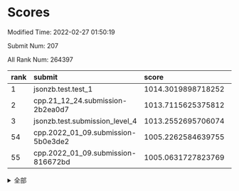 # Scores

Modified Time: 2022-02-27 01:50:19

Submit Num: 207

All Rank Num: 264397

| rank |               submit               |       score        |       sigma        | pk_num |
| :--- | :--------------------------------- | :----------------- | :----------------- | :----- |
| 1    | jsonzb.test.test_1                 | 1014.3019898718252 | 0.8473023799304245 | 5111   |
| 2    | cpp.21_12_24.submission-2b2ea0d7   | 1013.7115625375812 | 0.8304138333821526 | 5106   |
| 3    | jsonzb.test.submission_level_4     | 1013.2552695706074 | 0.7960182976919644 | 5103   |
| 54   | cpp.2022_01_09.submission-5b0e3de2 | 1005.2262584639755 | 0.7243874056276404 | 5109   |
| 55   | cpp.2022_01_09.submission-816672bd | 1005.0631727823769 | 0.7266817205368764 | 5111   |


<details>
<summary>全部</summary>

| rank |                 submit                 |       score        |       sigma        | pk_num |
| :--- | :------------------------------------- | :----------------- | :----------------- | :----- |
| 1    | jsonzb.test.test_1                     | 1014.3019898718252 | 0.8473023799304245 | 5111   |
| 2    | cpp.21_12_24.submission-2b2ea0d7       | 1013.7115625375812 | 0.8304138333821526 | 5106   |
| 3    | jsonzb.test.submission_level_4         | 1013.2552695706074 | 0.7960182976919644 | 5103   |
| 4    | gobigger.level_3.submission_level_3_4  | 1011.6938757778228 | 0.7718911619413171 | 5109   |
| 5    | gobigger.level_3.submission_level_3_9  | 1011.2284344650622 | 0.7586313337566168 | 5112   |
| 6    | gobigger.level_3.submission_level_3_19 | 1011.2103048336638 | 0.7622848949339323 | 5112   |
| 7    | gobigger.level_3.submission_level_3_8  | 1011.0802853631108 | 0.7789919321001283 | 5107   |
| 8    | gobigger.level_3.submission_level_3_42 | 1010.7618058258819 | 0.7713694867730798 | 5109   |
| 9    | gobigger.level_3.submission_level_3_28 | 1010.7529076848773 | 0.777851216565209  | 5111   |
| 10   | gobigger.level_3.submission_level_3_44 | 1010.7139656807589 | 0.7539190593700409 | 5111   |
| 11   | gobigger.level_3.submission_level_3_46 | 1010.7013872106382 | 0.7670046133097397 | 5111   |
| 12   | gobigger.level_3.submission_level_3_29 | 1010.6371727042781 | 0.740761528958187  | 5109   |
| 13   | gobigger.level_3.submission_level_3_40 | 1010.5682963946302 | 0.763289549696534  | 5111   |
| 14   | gobigger.level_3.submission_level_3_38 | 1010.5600521750855 | 0.7531059520177572 | 5111   |
| 15   | gobigger.level_3.submission_level_3_35 | 1010.4556056065742 | 0.7598770161518138 | 5109   |
| 16   | gobigger.level_3.submission_level_3_10 | 1010.4286760004711 | 0.7759066511767073 | 5113   |
| 17   | gobigger.level_3.submission_level_3_3  | 1010.4202675342938 | 0.7491913611873543 | 5110   |
| 18   | gobigger.level_3.submission_level_3_26 | 1010.4169731792132 | 0.7643107892387875 | 5108   |
| 19   | gobigger.level_3.submission_level_3_17 | 1010.3949082240736 | 0.7835017166847591 | 5111   |
| 20   | gobigger.level_3.submission_level_3_25 | 1010.2868285560841 | 0.7535919292223586 | 5105   |
| 21   | gobigger.level_3.submission_level_3_2  | 1010.2118593264759 | 0.7692039767492452 | 5113   |
| 22   | gobigger.level_3.submission_level_3_15 | 1010.1898386516417 | 0.7724536282850445 | 5107   |
| 23   | gobigger.level_3.submission_level_3_34 | 1010.1868569232075 | 0.7679568525371355 | 5106   |
| 24   | gobigger.level_3.submission_level_3_33 | 1010.1628290996301 | 0.7565585959252635 | 5110   |
| 25   | gobigger.level_3.submission_level_3_27 | 1010.1373402794444 | 0.771797684274111  | 5108   |
| 26   | gobigger.level_3.submission_level_3_32 | 1010.0904663895815 | 0.7450941481300891 | 5111   |
| 27   | gobigger.level_3.submission_level_3_41 | 1010.0806981181252 | 0.7546427046833585 | 5111   |
| 28   | gobigger.level_3.submission_level_3_22 | 1010.0561057708416 | 0.7694256454615851 | 5107   |
| 29   | gobigger.level_3.submission_level_3_39 | 1009.9182612800391 | 0.7469302392593734 | 5110   |
| 30   | gobigger.level_3.submission_level_3_24 | 1009.7492693768592 | 0.7462898221931332 | 5112   |
| 31   | gobigger.level_3.submission_level_3_5  | 1009.735399746791  | 0.7480794885032982 | 5100   |
| 32   | gobigger.level_3.submission_level_3_18 | 1009.7156450278458 | 0.7426695419008137 | 5113   |
| 33   | gobigger.level_3.submission_level_3_21 | 1009.6585073299749 | 0.7579037212200641 | 5107   |
| 34   | gobigger.level_3.submission_level_3_36 | 1009.5252194935819 | 0.766777412160741  | 5106   |
| 35   | gobigger.level_3.submission_level_3_37 | 1009.4699340153228 | 0.7316715757710515 | 5113   |
| 36   | gobigger.level_3.submission_level_3_45 | 1009.4653875603658 | 0.7773640122548541 | 5111   |
| 37   | gobigger.level_3.submission_level_3_43 | 1009.4352518407519 | 0.7542254743627212 | 5115   |
| 38   | gobigger.level_3.submission_level_3_6  | 1009.3489437305236 | 0.7536221062155758 | 5115   |
| 39   | gobigger.level_3.submission_level_3_12 | 1009.3412714524139 | 0.7752207516248899 | 5112   |
| 40   | gobigger.level_3.submission_level_3_0  | 1009.2891383094227 | 0.729834222685217  | 5111   |
| 41   | gobigger.level_3.submission_level_3_47 | 1009.2795701731789 | 0.7579078241525006 | 5116   |
| 42   | gobigger.level_3.submission_level_3_14 | 1009.2185899894574 | 0.736425268370289  | 5111   |
| 43   | gobigger.level_3.submission_level_3_20 | 1009.1919765777967 | 0.7341089779500778 | 5115   |
| 44   | gobigger.level_3.submission_level_3_23 | 1009.1415196191494 | 0.7489140406137786 | 5105   |
| 45   | gobigger.level_3.submission_level_3_11 | 1009.1372866492412 | 0.7499586053479923 | 5106   |
| 46   | gobigger.level_3.submission_level_3_30 | 1008.8886881386952 | 0.715852756398406  | 5112   |
| 47   | gobigger.level_3.submission_level_3_7  | 1008.8838428125027 | 0.7462222435541382 | 5107   |
| 48   | gobigger.level_3.submission_level_3_48 | 1008.880095479277  | 0.7262112635136602 | 5112   |
| 49   | gobigger.level_3.submission_level_3_16 | 1008.8393980054009 | 0.7487645670168395 | 5109   |
| 50   | gobigger.level_3.submission_level_3_31 | 1008.7407997184051 | 0.7613890155087525 | 5102   |
| 51   | gobigger.level_3.submission_level_3_49 | 1008.6036850972353 | 0.7333531682921192 | 5108   |
| 52   | gobigger.level_3.submission_level_3_1  | 1008.5705185179831 | 0.7558528788775762 | 5110   |
| 53   | gobigger.level_3.submission_level_3_13 | 1008.2529955985973 | 0.7651306872604995 | 5111   |
| 54   | cpp.2022_01_09.submission-5b0e3de2     | 1005.2262584639755 | 0.7243874056276404 | 5109   |
| 55   | cpp.2022_01_09.submission-816672bd     | 1005.0631727823769 | 0.7266817205368764 | 5111   |
| 56   | gobigger.level_1.submission_level_1_42 | 1004.9393296108701 | 0.7093590483301345 | 5108   |
| 57   | gobigger.level_1.submission_level_1_1  | 1004.7684744144206 | 0.7087675377931699 | 5108   |
| 58   | gobigger.level_1.submission_level_1_26 | 1004.5960541084763 | 0.7274119433951669 | 5110   |
| 59   | gobigger.level_1.submission_level_1_14 | 1004.5840837964603 | 0.7185536229730513 | 5108   |
| 60   | gobigger.level_1.submission_level_1_5  | 1004.5116455572818 | 0.7188079782967542 | 5105   |
| 61   | gobigger.level_1.submission_level_1_29 | 1004.484305636942  | 0.7276707159601421 | 5116   |
| 62   | gobigger.level_1.submission_level_1_38 | 1004.4011871511211 | 0.716123007216363  | 5107   |
| 63   | gobigger.level_1.submission_level_1_35 | 1004.0731845633392 | 0.7237305119033557 | 5110   |
| 64   | gobigger.level_1.submission_level_1_47 | 1003.9645830028071 | 0.7094699619575495 | 5104   |
| 65   | gobigger.level_1.submission_level_1_21 | 1003.9585512617493 | 0.7236697690882087 | 5103   |
| 66   | gobigger.level_1.submission_level_1_7  | 1003.7982518038315 | 0.7083297279238734 | 5109   |
| 67   | gobigger.level_1.submission_level_1_22 | 1003.7879656442994 | 0.7189227590237895 | 5106   |
| 68   | gobigger.level_1.submission_level_1_6  | 1003.7036006657415 | 0.72224518320215   | 5109   |
| 69   | gobigger.level_1.submission_level_1_36 | 1003.6847852157455 | 0.7098305276298261 | 5111   |
| 70   | gobigger.level_1.submission_level_1_17 | 1003.6290789465015 | 0.7258225539712834 | 5113   |
| 71   | gobigger.level_1.submission_level_1_2  | 1003.6101912906902 | 0.7126687442347378 | 5106   |
| 72   | gobigger.level_1.submission_level_1_46 | 1003.6055587529506 | 0.7102955137046193 | 5107   |
| 73   | gobigger.level_1.submission_level_1_32 | 1003.5928055643005 | 0.7141062912083758 | 5111   |
| 74   | gobigger.level_1.submission_level_1_16 | 1003.5396760506417 | 0.7162640775427896 | 5108   |
| 75   | gobigger.level_1.submission_level_1_15 | 1003.5373307953805 | 0.7126781164930607 | 5113   |
| 76   | gobigger.level_1.submission_level_1_4  | 1003.4961371311447 | 0.7132438655163313 | 5112   |
| 77   | gobigger.level_1.submission_level_1_18 | 1003.3709239589759 | 0.7168144135368609 | 5105   |
| 78   | gobigger.level_1.submission_level_1_13 | 1003.3066241282086 | 0.7166860974169179 | 5110   |
| 79   | gobigger.level_1.submission_level_1_48 | 1003.2653786040502 | 0.7107088320650293 | 5109   |
| 80   | gobigger.level_1.submission_level_1_20 | 1003.2621698596494 | 0.7089253796108539 | 5108   |
| 81   | gobigger.level_1.submission_level_1_19 | 1003.2189289371544 | 0.7135966993626333 | 5114   |
| 82   | gobigger.level_1.submission_level_1_31 | 1003.2172910837158 | 0.7154701633697123 | 5106   |
| 83   | gobigger.level_1.submission_level_1_43 | 1003.2027391882095 | 0.7121288026281893 | 5110   |
| 84   | gobigger.level_1.submission_level_1_44 | 1003.1934000348369 | 0.7140151757939984 | 5111   |
| 85   | gobigger.level_1.submission_level_1_24 | 1003.166850542585  | 0.7202871309472804 | 5109   |
| 86   | gobigger.level_1.submission_level_1_37 | 1002.9967912060595 | 0.7192856738722992 | 5112   |
| 87   | gobigger.level_1.submission_level_1_28 | 1002.9881666905464 | 0.7107502825346602 | 5106   |
| 88   | gobigger.level_1.submission_level_1_49 | 1002.9391854994631 | 0.7221728511976246 | 5111   |
| 89   | gobigger.level_1.submission_level_1_30 | 1002.7952660696974 | 0.7079327484076365 | 5109   |
| 90   | gobigger.level_1.submission_level_1_23 | 1002.7823519184312 | 0.7284981268966959 | 5108   |
| 91   | gobigger.level_1.submission_level_1_12 | 1002.7812282170884 | 0.7125096040244618 | 5112   |
| 92   | gobigger.level_1.submission_level_1_41 | 1002.6690428088301 | 0.724479758699586  | 5102   |
| 93   | gobigger.level_1.submission_level_1_25 | 1002.6420234039292 | 0.7157923513385039 | 5109   |
| 94   | gobigger.level_1.submission_level_1_33 | 1002.6274063895431 | 0.7072434589170585 | 5110   |
| 95   | gobigger.level_1.submission_level_1_34 | 1002.6061642832765 | 0.7208653647274406 | 5113   |
| 96   | gobigger.level_1.submission_level_1_10 | 1002.5684533752012 | 0.7132423955708757 | 5108   |
| 97   | gobigger.level_1.submission_level_1_40 | 1002.5469015885343 | 0.7164982445231959 | 5112   |
| 98   | gobigger.level_1.submission_level_1_8  | 1002.5364656988706 | 0.7130864256234479 | 5106   |
| 99   | gobigger.level_1.submission_level_1_27 | 1002.5125128255456 | 0.705776623707566  | 5113   |
| 100  | gobigger.level_1.submission_level_1_0  | 1002.4402167824903 | 0.722476740907445  | 5104   |
| 101  | gobigger.level_1.submission_level_1_39 | 1002.3396855483918 | 0.7121023627575519 | 5109   |
| 102  | gobigger.level_1.submission_level_1_3  | 1002.3010045448381 | 0.7160256019977538 | 5109   |
| 103  | gobigger.level_1.submission_level_1_45 | 1002.1247152782852 | 0.7126834745470673 | 5110   |
| 104  | gobigger.level_1.submission_level_1_9  | 1001.8107458944236 | 0.7092809146667963 | 5114   |
| 105  | gobigger.level_1.submission_level_1_11 | 1001.7303291243438 | 0.7050373436409276 | 5112   |
| 106  | gobigger.random.submission_random_28   | 997.169116277779   | 0.7053681280838302 | 5107   |
| 107  | gobigger.random.submission_random_21   | 996.941707858534   | 0.7205232698157499 | 5106   |
| 108  | gobigger.random.submission_random_1    | 996.9153750558161  | 0.7099753870848171 | 5110   |
| 109  | gobigger.random.submission_random_25   | 996.8847140957123  | 0.7067499018671379 | 5105   |
| 110  | gobigger.random.submission_random_45   | 996.7500241935956  | 0.7079938741733904 | 5107   |
| 111  | gobigger.random.submission_random_0    | 996.7481861585276  | 0.7261232405866723 | 5109   |
| 112  | gobigger.random.submission_random_15   | 996.7044997528853  | 0.6999092509756468 | 5108   |
| 113  | gobigger.random.submission_random_26   | 996.6528508720255  | 0.7039806531159996 | 5105   |
| 114  | gobigger.random.submission_random_20   | 996.5842642459918  | 0.7130477746880747 | 5106   |
| 115  | gobigger.random.submission_random_33   | 996.5435638963208  | 0.7121617398508652 | 5112   |
| 116  | gobigger.random.submission_random_27   | 996.54080800471    | 0.6978630622512008 | 5106   |
| 117  | gobigger.random.submission_random_22   | 996.5036954306067  | 0.7156260798251913 | 5113   |
| 118  | gobigger.random.submission_random_13   | 996.4237193364735  | 0.7075740966146985 | 5110   |
| 119  | gobigger.random.submission_random_34   | 996.4045111801138  | 0.7049203308835612 | 5104   |
| 120  | gobigger.random.submission_random_32   | 996.3323114280798  | 0.7147624076723152 | 5114   |
| 121  | gobigger.random.submission_random_35   | 996.3045016301301  | 0.7063927905093641 | 5112   |
| 122  | gobigger.random.submission_random_4    | 996.2802698703517  | 0.7032285739851468 | 5104   |
| 123  | gobigger.random.submission_random_44   | 996.1669931165854  | 0.7142026732314892 | 5103   |
| 124  | gobigger.random.submission_random_19   | 996.1465960390889  | 0.7284231218028158 | 5107   |
| 125  | gobigger.random.submission_random_9    | 996.1364590945855  | 0.7022483252391443 | 5115   |
| 126  | gobigger.random.submission_random_6    | 996.1336524630474  | 0.7065250443557803 | 5114   |
| 127  | gobigger.random.submission_random_41   | 996.1100630523417  | 0.7071282730754302 | 5112   |
| 128  | gobigger.random.submission_random_10   | 996.0775749682333  | 0.714497063915255  | 5114   |
| 129  | gobigger.random.submission_random_2    | 996.0221366421149  | 0.7136766383305017 | 5107   |
| 130  | gobigger.random.submission_random_37   | 995.9677557482673  | 0.6999077479677188 | 5107   |
| 131  | gobigger.random.submission_random_47   | 995.9560183198554  | 0.7090462754385805 | 5107   |
| 132  | gobigger.random.submission_random_29   | 995.9214636871083  | 0.7319465652295998 | 5109   |
| 133  | gobigger.random.submission_random_48   | 995.8819361995207  | 0.7047891772678362 | 5110   |
| 134  | gobigger.random.submission_random_5    | 995.8798493040474  | 0.7146260796744002 | 5112   |
| 135  | gobigger.random.submission_random_36   | 995.8643695970773  | 0.709471984866717  | 5104   |
| 136  | gobigger.random.submission_random_30   | 995.858333729504   | 0.7103640493467319 | 5109   |
| 137  | gobigger.random.submission_random_7    | 995.7791434655911  | 0.7105672163208375 | 5108   |
| 138  | gobigger.random.submission_random_17   | 995.7743543098134  | 0.6976542422829799 | 5101   |
| 139  | gobigger.random.submission_random_42   | 995.7739396881427  | 0.7104291925137894 | 5108   |
| 140  | gobigger.random.submission_random_23   | 995.7681046309856  | 0.7197998466094497 | 5106   |
| 141  | gobigger.random.submission_random_14   | 995.6934126272114  | 0.718193573129237  | 5109   |
| 142  | gobigger.random.submission_random_38   | 995.6861389556724  | 0.7183834058831299 | 5109   |
| 143  | gobigger.random.submission_random_40   | 995.6052734052653  | 0.7226986640587016 | 5108   |
| 144  | gobigger.random.submission_random_11   | 995.3777756925982  | 0.7119234986852684 | 5109   |
| 145  | gobigger.random.submission_random_12   | 995.3477149653164  | 0.7075221253646266 | 5106   |
| 146  | gobigger.random.submission_random_43   | 995.2594307242532  | 0.7094695029829519 | 5108   |
| 147  | gobigger.random.submission_random_49   | 995.2453518775649  | 0.7057481616368158 | 5110   |
| 148  | gobigger.random.submission_random_46   | 995.1186638174476  | 0.713313291252953  | 5113   |
| 149  | gobigger.random.submission_random_3    | 995.0485507082592  | 0.717549106250342  | 5111   |
| 150  | gobigger.random.submission_random_24   | 995.0208225490675  | 0.7144762247657807 | 5115   |
| 151  | gobigger.random.submission_random_8    | 994.8721775966458  | 0.723155483065434  | 5108   |
| 152  | gobigger.random.submission_random_31   | 994.7462583820353  | 0.7154930442859307 | 5109   |
| 153  | gobigger.random.submission_random_18   | 994.6944529914833  | 0.7165122155721966 | 5113   |
| 154  | gobigger.random.submission_random_39   | 994.6746411454102  | 0.7334874122001833 | 5111   |
| 155  | gobigger.random.submission_random_16   | 994.5386614897504  | 0.7139099163370795 | 5105   |
| 156  | gobigger.level_2.submission_level_2_42 | 994.3866845037007  | 0.721515634888307  | 5109   |
| 157  | gobigger.level_2.submission_level_2_19 | 994.0903728644366  | 0.7264003702255107 | 5110   |
| 158  | gobigger.level_2.submission_level_2_40 | 993.7360921065263  | 0.7344800393067547 | 5114   |
| 159  | gobigger.level_2.submission_level_2_4  | 993.7258869401747  | 0.7281011861138369 | 5111   |
| 160  | gobigger.level_2.submission_level_2_2  | 993.50143287881    | 0.7347164107218226 | 5109   |
| 161  | gobigger.level_2.submission_level_2_39 | 993.3626908452068  | 0.7371903413211456 | 5110   |
| 162  | gobigger.level_2.submission_level_2_45 | 993.1206914144752  | 0.7406646187441585 | 5107   |
| 163  | gobigger.level_2.submission_level_2_26 | 993.0626910522044  | 0.7421018813622645 | 5112   |
| 164  | gobigger.level_2.submission_level_2_1  | 993.0017156717182  | 0.742313520273551  | 5106   |
| 165  | gobigger.level_2.submission_level_2_28 | 992.9593881735167  | 0.7304514309603657 | 5108   |
| 166  | gobigger.level_2.submission_level_2_25 | 992.9459518347517  | 0.7369634634095404 | 5112   |
| 167  | gobigger.level_2.submission_level_2_46 | 992.9085192528464  | 0.7252750793964964 | 5111   |
| 168  | gobigger.level_2.submission_level_2_0  | 992.8930567782638  | 0.7350086986420464 | 5110   |
| 169  | gobigger.level_2.submission_level_2_24 | 992.7350390684619  | 0.7335233783098712 | 5105   |
| 170  | gobigger.level_2.submission_level_2_7  | 992.7283622257015  | 0.7546824758356822 | 5106   |
| 171  | gobigger.level_2.submission_level_2_18 | 992.6951326238562  | 0.7515196044964471 | 5107   |
| 172  | gobigger.level_2.submission_level_2_5  | 992.6698235131694  | 0.7479542411723898 | 5108   |
| 173  | gobigger.level_2.submission_level_2_44 | 992.6693325328605  | 0.7367221429692925 | 5108   |
| 174  | gobigger.level_2.submission_level_2_20 | 992.6279774139755  | 0.7320312745138903 | 5111   |
| 175  | gobigger.level_2.submission_level_2_30 | 992.6102936510712  | 0.7263751205602986 | 5108   |
| 176  | gobigger.level_2.submission_level_2_9  | 992.4865128061591  | 0.7321967610767693 | 5107   |
| 177  | gobigger.level_2.submission_level_2_3  | 992.2605040364456  | 0.7542403479221181 | 5107   |
| 178  | gobigger.level_2.submission_level_2_10 | 992.1961846314528  | 0.741509004665025  | 5102   |
| 179  | gobigger.level_2.submission_level_2_23 | 992.143956465928   | 0.7512254942338308 | 5107   |
| 180  | gobigger.level_2.submission_level_2_12 | 992.1171685515477  | 0.7591384376497677 | 5110   |
| 181  | gobigger.level_2.submission_level_2_14 | 992.0405906972222  | 0.7504253286954153 | 5108   |
| 182  | gobigger.level_2.submission_level_2_34 | 992.0307378827436  | 0.7512407916848037 | 5106   |
| 183  | gobigger.level_2.submission_level_2_13 | 992.0070437143032  | 0.7365209954935122 | 5116   |
| 184  | gobigger.level_2.submission_level_2_17 | 991.9747730873363  | 0.740639840361402  | 5113   |
| 185  | gobigger.level_2.submission_level_2_37 | 991.81719457864    | 0.7527263194755744 | 5108   |
| 186  | gobigger.level_2.submission_level_2_41 | 991.7865892544781  | 0.7459557519715356 | 5110   |
| 187  | gobigger.level_2.submission_level_2_15 | 991.7350492138825  | 0.7512397741724978 | 5110   |
| 188  | gobigger.level_2.submission_level_2_36 | 991.7267396523595  | 0.7505114421425433 | 5105   |
| 189  | gobigger.level_2.submission_level_2_11 | 991.686534264198   | 0.7471706664748172 | 5107   |
| 190  | gobigger.level_2.submission_level_2_47 | 991.6486319524998  | 0.7382455845181521 | 5104   |
| 191  | gobigger.level_2.submission_level_2_48 | 991.6335397630277  | 0.7663522811339506 | 5113   |
| 192  | gobigger.level_2.submission_level_2_38 | 991.5954689159624  | 0.7372251610794096 | 5111   |
| 193  | gobigger.level_2.submission_level_2_32 | 991.5289868068531  | 0.7727827655644008 | 5108   |
| 194  | gobigger.level_2.submission_level_2_8  | 991.5188979703516  | 0.7588927549608875 | 5106   |
| 195  | gobigger.level_2.submission_level_2_43 | 991.461305825987   | 0.754573389388997  | 5109   |
| 196  | gobigger.level_2.submission_level_2_35 | 991.4361515702062  | 0.7599222358311967 | 5112   |
| 197  | gobigger.level_2.submission_level_2_21 | 991.4123399150324  | 0.7384701230431613 | 5108   |
| 198  | gobigger.level_2.submission_level_2_27 | 991.233826720159   | 0.7508399141406328 | 5111   |
| 199  | gobigger.level_2.submission_level_2_33 | 991.0259515667854  | 0.7652345171903043 | 5109   |
| 200  | gobigger.level_2.submission_level_2_6  | 990.9759291712735  | 0.7626407193999581 | 5108   |
| 201  | gobigger.level_2.submission_level_2_16 | 990.8274227355334  | 0.7606646135905049 | 5107   |
| 202  | gobigger.level_2.submission_level_2_29 | 990.3421492514011  | 0.7547427105226531 | 5111   |
| 203  | gobigger.level_2.submission_level_2_22 | 990.1648885908841  | 0.7583661110683076 | 5111   |
| 204  | gobigger.level_2.submission_level_2_31 | 989.9715047181745  | 0.7645281114843927 | 5111   |
| 205  | gobigger.level_2.submission_level_2_49 | 989.9276745717683  | 0.7501662290283085 | 5114   |
| 206  | gobigger.none.submission_none_0        | 978.4143016180035  | 1.294711573617553  | 5111   |
| 207  | gobigger.none.submission_none_1        | 977.0488076292025  | 1.4762725946035598 | 5108   |

</details>